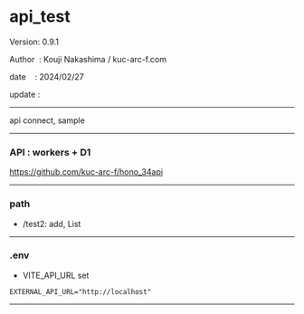 ﻿# api_test

 Version: 0.9.1

 Author  : Kouji Nakashima / kuc-arc-f.com

 date    : 2024/02/27

 update :

***
api connect, sample

***
### API : workers + D1

https://github.com/kuc-arc-f/hono_34api

***
### path
* /test2: add, List

***
### .env

* VITE_API_URL set
```
EXTERNAL_API_URL="http://localhost"
```
***
